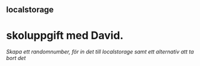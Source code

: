 ## localstorage

# skoluppgift med David.

*Skapa ett randomnumber, för in det till localstorage samt ett alternativ att ta bort det*
